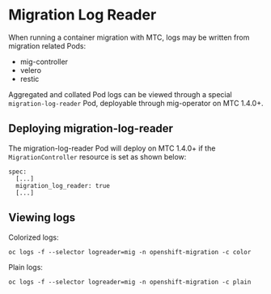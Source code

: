 # Migration Log Reader

When running a container migration with MTC, logs may be written from migration related Pods:

 - mig-controller
 - velero
 - restic

Aggregated and collated Pod logs can be viewed through a special `migration-log-reader` Pod, deployable through mig-operator on MTC 1.4.0+.

## Deploying migration-log-reader

The migration-log-reader Pod will deploy on MTC 1.4.0+ if the `MigrationController` resource is set as shown below:

```
spec:
  [...]
  migration_log_reader: true
  [...]
```

## Viewing logs

Colorized logs:
```
oc logs -f --selector logreader=mig -n openshift-migration -c color
```

Plain logs:
```
oc logs -f --selector logreader=mig -n openshift-migration -c plain
```

